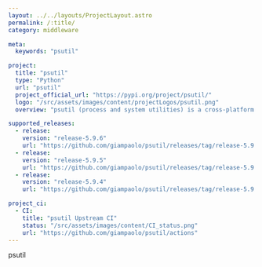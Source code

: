 ```yaml
---
layout: ../../layouts/ProjectLayout.astro
permalink: /:title/
category: middleware

meta:
  keywords: "psutil"

project:
  title: "psutil"
  type: "Python"
  url: "psutil"
  project_official_url: "https://pypi.org/project/psutil/"
  logo: "/src/assets/images/content/projectLogos/psutil.png"
  overview: "psutil (process and system utilities) is a cross-platform library for retrieving information on running processes and system utilization (CPU, memory, disks, network, sensors) in Python. It is useful mainly for system monitoring, profiling and limiting process resources and management of running processes."

supported_releases:
  - release:
    version: "release-5.9.6"
    url: "https://github.com/giampaolo/psutil/releases/tag/release-5.9.6"
  - release:
    version: "release-5.9.5"
    url: "https://github.com/giampaolo/psutil/releases/tag/release-5.9.5"
  - release:
    version: "release-5.9.4"
    url: "https://github.com/giampaolo/psutil/releases/tag/release-5.9.4"

project_ci:
  - CI:
    title: "psutil Upstream CI"
    status: "/src/assets/images/content/CI_status.png"
    url: "https://github.com/giampaolo/psutil/actions"
---
```


<p>psutil</p>
